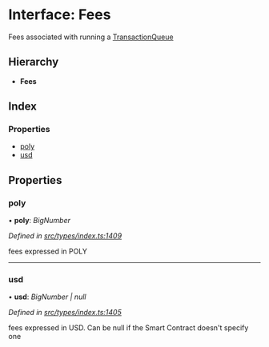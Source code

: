 # Interface: Fees

Fees associated with running a [TransactionQueue](../classes/_entities_transactionqueue_.transactionqueue.md)

## Hierarchy

* **Fees**

## Index

### Properties

* [poly](_types_index_.fees.md#poly)
* [usd](_types_index_.fees.md#usd)

## Properties

###  poly

• **poly**: *BigNumber*

*Defined in [src/types/index.ts:1409](https://github.com/PolymathNetwork/polymath-sdk/blob/550676f/src/types/index.ts#L1409)*

fees expressed in POLY

___

###  usd

• **usd**: *BigNumber | null*

*Defined in [src/types/index.ts:1405](https://github.com/PolymathNetwork/polymath-sdk/blob/550676f/src/types/index.ts#L1405)*

fees expressed in USD. Can be null if the Smart Contract doesn't specify one
